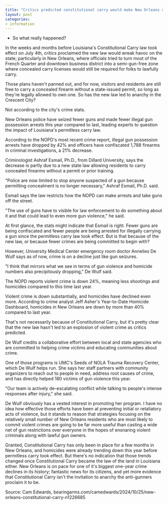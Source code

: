 ```yaml
---
title: "Critics predicted constitutional carry would make New Orleans more dangerous"
layout: post
categories:
- information
---
```


- So what really happened?

In the weeks and months before Louisiana's Constitutional Carry law took effect on July 4th, critics proclaimed the new law would wreak havoc on the state; particularly in New Orleans, where officials tried to turn most of the French Quarter and downtown business district into a semi-gun-free zone where concealed carry licenses would still be required for folks to lawfully carry.

Those plans haven't panned out, and for now, visitors and residents are still free to carry a concealed firearm without a state-issued permit, so long as they're legally allowed to own one. So has the new law led to anarchy in the Crescent City?

Not according to the city's crime stats.

New Orleans police have seized fewer guns and made fewer illegal gun possession arrests this year compared to last, leading experts to question the impact of Louisiana's permitless carry law.

According to the NOPD's most recent crime report, illegal gun possession arrests have dropped by 42% and officers have confiscated 1,788 firearms in criminal investigations, a 21% decrease.

Criminologist Ashraf Esmail, Ph.D., from Dillard University, says the decrease is partly due to a new state law allowing residents to carry concealed firearms without a permit or prior training.

"Police are now limited to stop anyone suspected of a gun because permitting concealment is no longer necessary," Ashraf Esmail, Ph.D. said.

Esmail says the law restricts how the NOPD can make arrests and take guns off the street.

"The use of guns have to visible for law enforcement to do something about it and that could lead to even more gun violence," he said.

At first glance, the stats might indicate that Esmail is right. Fewer guns are being confiscated and fewer people are being arrested for illegally carrying a gun since the permitless carry law took effect. But is that because of the new law, or because fewer crimes are being committed to begin with?

However, University Medical Center emergency room doctor Annelies De Wulf says as of now, crime is on a decline just like gun seizures.

"I think that mirrors what we see in terms of gun violence and homicide numbers also precipitously dropping," De Wulf said.

The NOPD reports violent crime is down 24%, meaning less shootings and homicides compared to this time last year.

Violent crime is down substantially, and homicides have declined even more. According to crime analyst Jeff Asher's Year-to-Date Homicide Dashboard, homicides in New Orleans are down by more than 40% compared to last year.

That's not necessarily because of Constitutional Carry, but it's pretty clear that the new law hasn't led to an explosion of violent crime as critics predicted.

De Wulf credits a collaborative effort between local and state agencies who are committed to helping crime victims and educating communities about crime.

One of those programs is UMC's Seeds of NOLA Trauma Recovery Center, which De Wulf helps run. She says her staff partners with community organizers to reach out to people in need, address root causes of crime, and has directly helped 180 victims of gun violence this year.

"Our team is actively de-escalating conflict while talking to people's intense responses after injury," she said.

De Wulf obviously has a vested interest in promoting her program. I have no idea how effective those efforts have been at preventing initial or retaliatory acts of violence, but it stands to reason that strategies focusing on the relatively small number of New Orleans residents who are most likely to commit violent crimes are going to be far more useful than casting a wide net of gun restrictions over everyone in the hopes of ensnaring violent criminals along with lawful gun owners.

Granted, Constitutional Carry has only been in place for a few months in New Orleans, and homicides were already trending down this year before permitless carry took effect. But there's no indication that those trends changed once Constitutional Carry became the law of the land in Louisiana either. New Orleans is on pace for one of it's biggest one-year crime declines in its history; fantastic news for its citizens, and yet more evidence that Constitutional Carry isn't the invitation to anarchy the anti-gunners proclaim it to be.

Source: Cam Edwards, bearingarms.com/camedwards/2024/10/25/new-orleans-constitutional-carry-n1226685
